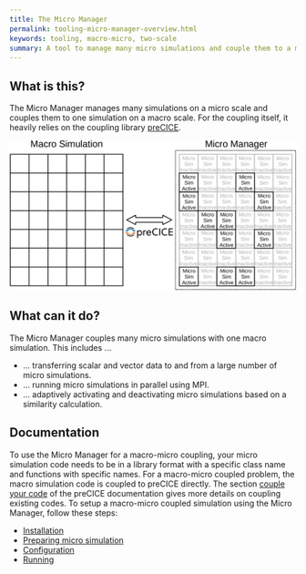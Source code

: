 ```yaml
---
title: The Micro Manager
permalink: tooling-micro-manager-overview.html
keywords: tooling, macro-micro, two-scale
summary: A tool to manage many micro simulations and couple them to a macro simulation via preCICE.
---
```


## What is this?

The Micro Manager manages many simulations on a micro scale and couples them to one simulation on a macro scale. For the coupling itself, it heavily relies on the coupling library [preCICE](https://precice.org/index.html).

![Micro Manager strategy schematic](images/tooling-micro-manager-manager-solution.png)

## What can it do?

The Micro Manager couples many micro simulations with one macro simulation. This includes ...

- ... transferring scalar and vector data to and from a large number of micro simulations.
- ... running micro simulations in parallel using MPI.
- ... adaptively activating and deactivating micro simulations based on a similarity calculation.

## Documentation

To use the Micro Manager for a macro-micro coupling, your micro simulation code needs to be in a library format with a specific class name and functions with specific names. For a macro-micro coupled problem, the macro simulation code is coupled to preCICE directly. The section [couple your code](couple-your-code-overview.html) of the preCICE documentation gives more details on coupling existing codes. To setup a macro-micro coupled simulation using the Micro Manager, follow these steps:

- [Installation](tooling-micro-manager-installation.html)
- [Preparing micro simulation](tooling-micro-manager-prepare-micro-simulation.html)
- [Configuration](tooling-micro-manager-configuration.html)
- [Running](tooling-micro-manager-running.html)
